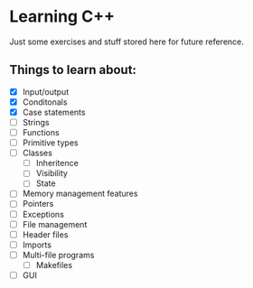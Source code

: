 # Learning C++

Just some exercises and stuff stored here for future reference.

## Things to learn about:

- [x] Input/output
- [x] Conditonals
- [x] Case statements
- [ ] Strings
- [ ] Functions
- [ ] Primitive types
- [ ] Classes
  - [ ] Inheritence
  - [ ] Visibility
  - [ ] State
- [ ] Memory management features
- [ ] Pointers
- [ ] Exceptions
- [ ] File management
- [ ] Header files
- [ ] Imports
- [ ] Multi-file programs
    - [ ] Makefiles
- [ ] GUI
